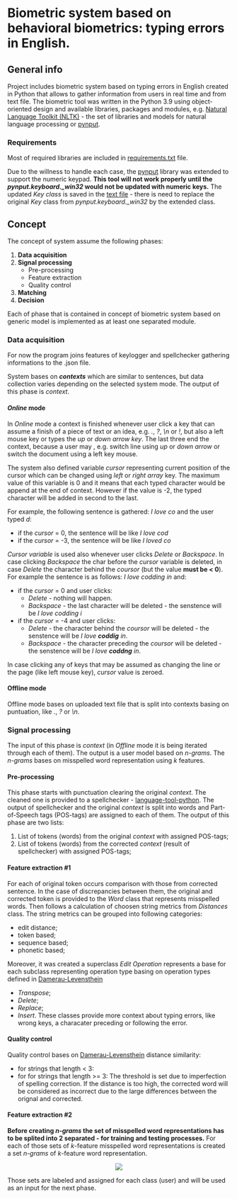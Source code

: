 # Biometric system based on behavioral biometrics: typing errors in English. 

## General info

Project includes biometric system based on typing errors in English created in Python that allows to gather information from users in real time and from text file. The biometric tool was written in the Python 3.9 using object-oriented design and available libraries, packages and modules, e.g. [Natural Language Toolkit (NLTK)](https://www.nltk.org/) - the set of libraries and models for natural language processing or [pynput](https://pypi.org/project/pynput/). 




<!-- This system joins features of spellechecker and keylogger (in _Online_ mode) to extract string metrics and error types that can be use as a biometric features.  -->

### Requirements
Most of required libraries are included in [requirements.txt](https://github.com/BaarTeek123/Biometric-system-based-on-behavioral-biometrics-typing-errors-in-English.-/blob/master/requirements.txt) file. 

Due to the willness to handle each case, the [pynput](https://pypi.org/project/pynput/) library was extended to support the numeric keypad. 
**This tool will not work properly until the _pynput.keyboard.\_win32_ would not be updated with numeric keys.** 
The updated _Key class_ is saved in the [text file](https://github.com/BaarTeek123/Biometric-system-based-on-behavioral-biometrics-typing-errors-in-English.-/blob/master/edited_key_class_pynput.keyboard_win32) - there is need to replace the original _Key_ class from  _pynput.keyboard.\_win32_ by the extended class. 


## Concept
<!-- [concept](https://user-images.githubusercontent.com/59124934/206584979-852fb33d-36d7-4841-aebe-e1029af5e449.png) -->

The concept of system assume the following phases:
1. **Data acquisition**
2. **Signal processing**
    - Pre-processing
    - Feature extraction
    - Quality control
3. **Matching**
4. **Decision**

Each of phase that is contained in concept of biometric system based on generic model is implemented as at least one separated module.

### Data acquisition


For now the program joins features of keylogger and spellchecker gathering informations to the .json file. 

System bases on **_contexts_** which are similar to sentences, but data collection varies depending on the selected system mode. The output of this phase is _context_. 





#### _Online_ mode



In _Online_ mode a context is finished whenever user click a key that can assume a finish of a piece of text or an idea, e.g.  _._, _?_, _\n_ or _!_, but also a left mouse key or types the _up_ or _down_ _arrow key_. The last three end the context, because a user may , e.g. switch line using _up_ or _down_ _arrow_  or switch the document using a left key mouse. 

The system also defined variable _cursor_ representing current position of the cursor which can be changed using _left_ or _right array_ key. The maximum value of this variable is 0 and it means that each typed character would be append at the end of context. However if the value is -2, the typed character will be added in second to the last. 

For example, the following sentence is gathered: _I love co_ and the user typed _d_: 
- if the _cursor_ = 0, the sentence will be like  _I love cod_
- if the _cursor_ = -3, the sentence will be like  _I loved co_

_Cursor variable_ is used also whenever user clicks _Delete_ or _Backspace_. In case clicking _Backspace_ the char before the _cursor_ variable is deleted, in case _Delete_ the character behind the _coursor_ (but the value **must be < 0**). For example the sentence is as follows:  _I love codding in_ and: 
- if the _cursor_ = 0 and user clicks:
    - _Delete_ - nothing will happen.
    - _Backspace_ - the last character will be deleted - the senstence will be _I love codding i_
- if the _cursor_ = -4 and user clicks:
    - _Delete_ - the character behind the _coursor_ will be deleted - the senstence will be _I love **coddig** in_. 
    - _Backspace_ - the character preceding the _coursor_ will be deleted - the senstence will be _I love **coddng** in_.

In case clicking any of keys that may be assumed as changing the line or the page (like left mouse key), _cursor_ value is zeroed. 




#### Offline mode


Offline mode bases on uploaded text file that is split into contexts basing on puntuation, like _._, _?_ or _\n_. 




### Signal processing


The input of this phase is _context_ (in _Offline_ mode it is being iterated through each of them). The output is a user model based on _n-grams_. The _n-grams_ bases on misspelled word representation using _k_ features. 


#### Pre-processing


This phase starts with punctuation clearing the original _context_. The cleaned one is provided to a spellchecker - [language-tool-python](https://pypi.org/project/language-tool-python/). The output of spellchecker and the original _context_ is split into words and Part-of-Speech tags (POS-tags) are assigned to each of them. The output of this phase are two lists:
1. List of tokens (words) from the original _context_ with assigned POS-tags;
2. List of tokens (words) from the corrected _context_ (result of spellchecker) with assigned POS-tags;


#### Feature extraction #1


For each of original token occurs comparison with those from corrected sentence. In the case of discrepancies between them, the original and corrected token is provided to the _Word_ class that represents misspelled words. Then follows a calculation of choosen string metrics from _Distances_ class. The string metrics can be grouped into following categories:
- edit distance;
- token based; 
- sequence based;
- phonetic based;

Moreover, it was created a superclass _Edit Operation_ represents a base for each subclass representing operation type basing on operation types defined in [Damerau-Levensthein](https://bmcbioinformatics.biomedcentral.com/articles/10.1186/s12859-019-2819-0)
- _Transpose_;
- _Delete_; 
- _Replace_;
- _Insert_. 
These classes provide more context about typing errors, like wrong keys, a characater preceding or following the error. 

#### Quality control
Quality control bases on [Damerau-Levensthein](https://bmcbioinformatics.biomedcentral.com/articles/10.1186/s12859-019-2819-0) distance similarity: 
- for strings that length < 3:
- for for strings that length >= 3:
The threshold is set due to imperfection of spelling correction. If the distance is too high, the corrected word will be considered as incorrect due to the large differences between the orignal and corrected. 


#### Feature extraction #2
**Before creating _n-grams_ the set of misspelled word representations has to be splited into 2 separated - for training and testing processes.**
For each of those sets of _k_-feature misspelled word representations is created a set _n-grams_ of _k_-feature word representation.
<p align="center">
    <img src="https://user-images.githubusercontent.com/59124934/207051467-bd0af2ff-426b-4f4f-ba9c-e3a3dd1cda3a.png">
</p>
Those sets are labeled and assigned for each class (user) and will be used as an input for the next phase. 



<!-- ### Matching -->



<!-- ### Decision -->



<!-- ## Implementation
### Data Gathering
#### _Online_ mode 
<p align="center">
 <img src="https://user-images.githubusercontent.com/59124934/206594360-6bbfaa04-7056-4096-91b2-d491077d4aa4.jpg">
</p>

#### _Offline_ mode
<p align="center">
 <img src="https://user-images.githubusercontent.com/59124934/206594336-2331fdf2-873d-4dcf-a4a1-d3b2205f71bd.jpg">
</p>

### Signal processing

#### Pre-processing


<p align="center">
 <img src="https://user-images.githubusercontent.com/59124934/206594269-20a2da08-3433-4115-802e-a3ee4865898f.jpg">
</p>

#### Feature extraction
<p align="center">
 <img src="https://user-images.githubusercontent.com/59124934/206594278-1e64ca8a-2bf2-448d-b2cf-368a0ca50a79.jpg">
</p>
#### Quality control

### Matching

### Decision making -->





